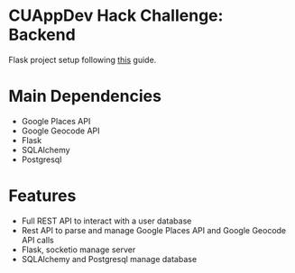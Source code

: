# CUAppDev Hack Challenge: Backend

Flask project setup following [this](http://www.joeantonakakis.com/FlaskDevOps/) guide.

# Main Dependencies

* Google Places API
* Google Geocode API
* Flask
* SQLAlchemy
* Postgresql

# Features

* Full REST API to interact with a user database
* Rest API to parse and manage Google Places API and Google Geocode API calls
* Flask, socketio manage server
* SQLAlchemy and Postgresql manage database
